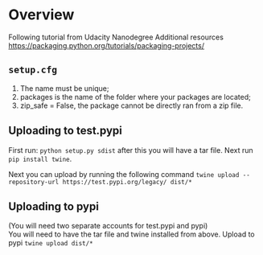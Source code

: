 # Overview
Following tutorial from Udacity Nanodegree
Additional resources
https://packaging.python.org/tutorials/packaging-projects/

## `setup.cfg`
1) The name must be unique;
2) packages is the name of the folder where your packages are located;
3) zip_safe = False, the package cannot be directly ran from a zip file.

## Uploading to test.pypi
First run: `python setup.py sdist` after this you will have a tar file. Next run `pip install twine`.

Next you can upload by running the following command `twine upload --repository-url https://test.pypi.org/legacy/ dist/*`

## Uploading to pypi
(You will need two separate accounts for test.pypi and pypi)\
You will need to have the tar file and twine installed from above.
Upload to pypi `twine upload dist/*`
